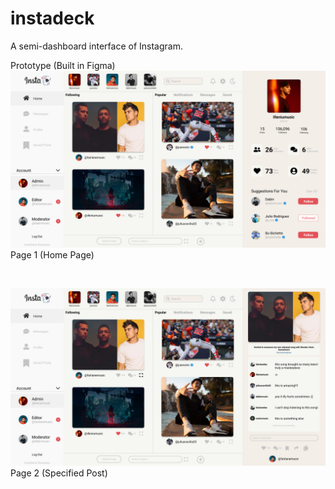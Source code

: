 # instadeck
A semi-dashboard interface of Instagram.

Prototype (Built in Figma)
![InstaDeck](/src/components/images/Page1.jpg)
Page 1 (Home Page)

<br />

![InstaDeck](/src/components/images/Page2.jpg)
Page 2 (Specified Post)
